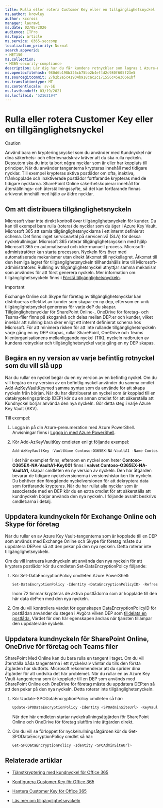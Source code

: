 ```yaml
---
title: Rulla eller rotera Customer Key eller en tillgänglighetsnyckel
ms.author: krowley
author: kccross
manager: laurawi
ms.date: 02/05/2020
audience: ITPro
ms.topic: article
ms.service: O365-seccomp
localization_priority: Normal
search.appverid:
- MET150
ms.collection:
- M365-security-compliance
description: Lär dig hur du får kundens rotnycklar som lagras i Azure-nyckelvalvet som används med kundnyckeln. Tjänsterna omfattar Exchange Online, Skype för företag, SharePoint Online, OneDrive för företag och Teams filer.
ms.openlocfilehash: 980d6b198b326cb75bb2b4ef4d2c980f605f23e5
ms.sourcegitcommit: 27b2b2e5c41934b918cac2c171556c45e36661bf
ms.translationtype: MT
ms.contentlocale: sv-SE
ms.lasthandoff: 03/19/2021
ms.locfileid: "52162194"
---
```

# <a name="roll-or-rotate-a-customer-key-or-an-availability-key"></a>Rulla eller rotera Customer Key eller en tillgänglighetsnyckel

> [!CAUTION]
> Använd bara en krypteringsnyckel som du använder med Kundnyckel när dina säkerhets- och efterlevnadskrav kräver att du ska rulla nyckeln. Dessutom ska du inte ta bort några nycklar som är eller har kopplats till principer. När du använder tangenterna krypteras innehåll med tidigare nycklar. Till exempel krypteras aktiva postlådor om ofta, inaktiva, frånkopplade och inaktiverade postlådor fortfarande krypteras med de tidigare nycklarna. SharePoint Online säkerhetskopierar innehåll för återställnings- och återställningssyfte, så det kan fortfarande finnas arkiverat innehåll med hjälp av äldre nycklar.

## <a name="about-rolling-the-availability-key"></a>Om att distribuera tillgänglighetsnyckeln

Microsoft visar inte direkt kontroll över tillgänglighetsnyckeln för kunder. Du kan till exempel bara rulla (rotera) de nycklar som du äger i Azure Key Vault. Microsoft 365 att samla tillgänglighetsnycklarna i ett internt definierat schema. Det finns inget serviceavtal på servicenivå (SLA) för dessa nyckelrullningar. Microsoft 365 roterar tillgänglighetsnyckeln med hjälp Microsoft 365 en automatiserad och icke-manuell process. Microsoft-administratörer kan starta processen. Nyckeln förs över med automatiserade mekanismer utan direkt åtkomst till nyckellagret. Åtkomst till den hemliga lagret för tillgänglighetsnyckeln tillhandahålls inte till Microsoft-administratörer. Rullning av tillgänglighetsnyckel utnyttjar samma mekanism som användes för att först generera nyckeln. Mer information om tillgänglighetsnyckeln finns i [Förstå tillgänglighetsnyckeln](customer-key-availability-key-understand.md).

> [!IMPORTANT]
> Exchange Online och Skype för företag av tillgänglighetsnycklar kan distribueras effektivt av kunder som skapar en ny dep, eftersom en unik tillgänglighetsnyckel genereras för varje deP du skapar. Tillgänglighetsnycklar för SharePoint Online-, OneDrive för företag- och Teams-filer finns på skogsnivå och delas mellan DEP:er och kunder, vilket innebär att rullning bara sker enligt ett internt definierat schema hos Microsoft. För att minimera risken för att inte rullande tillgänglighetsnyckeln varje gång en ny DEP skapas, rullar SharePoint, OneDrive och Teams klientorganisationens mellanliggande nyckel (TIK), nyckeln radbruten av kundens rotnycklar och tillgänglighetsnyckel varje gång en ny DEP skapas.

## <a name="request-a-new-version-of-each-existing-root-key-you-want-to-roll"></a>Begära en ny version av varje befintlig rotnyckel som du vill slå upp

När du rullar en nyckel begär du en ny version av en befintlig nyckel. Om du vill begära en ny version av en befintlig nyckel använder du samma cmdlet [Add-AzKeyVaultKey](/powershell/module/az.keyvault/add-azkeyvaultkey)med samma syntax som du använde för att skapa nyckeln från början. När du har distribuerat en nyckel som är kopplad till en datakrypteringsprincip (DEP) kör du en annan cmdlet för att säkerställa att Kundnyckel börjar använda den nya nyckeln. Gör detta steg i varje Azure Key Vault (AKV).

Till exempel:

1. Logga in på din Azure-prenumeration med Azure PowerShell. Anvisningar finns i [Logga in med Azure PowerShell](/powershell/azure/authenticate-azureps).

2. Kör Add-AzKeyVaultKey cmdleten enligt följande exempel:

   ```powershell
   Add-AzKeyVaultKey -VaultName Contoso-O365EX-NA-VaultA1 -Name Contoso-O365EX-NA-VaultA1-Key001 -Destination HSM -KeyOps @('wrapKey','unwrapKey') -NotBefore (Get-Date -Date "12/27/2016 12:01 AM")
   ```

   I det här exemplet finns, eftersom en nyckel som heter **Contoso-O365EX-NA-VaultA1-Key001** finns i **valvet Contoso-O365EX-NA-VaultA1,** skapar cmdleten en ny version av nyckeln. Den här åtgärden bevarar de tidigare nyckelversionerna i versionshistoriken för nyckeln. Du behöver den föregående nyckelversionen för att dekryptera data som fortfarande krypteras. När du har rullat alla nycklar som är associerade med en DEP kör du en extra cmdlet för att säkerställa att kundnyckeln börjar använda den nya nyckeln. I följande avsnitt beskrivs cmdlet:arna i detalj.
  
## <a name="update-the-customer-key-for-exchange-online-and-skype-for-business"></a>Uppdatera kundnyckeln för Exchange Online och Skype för företag

När du rullar en av Azure Key Vault-tangenterna som är kopplade till en DEP som används med Exchange Online och Skype för företag måste du uppdatera DEP:en så att den pekar på den nya nyckeln. Detta roterar inte tillgänglighetsnyckeln.

Om du vill instruera kundnyckeln att använda den nya nyckeln för att kryptera postlådor kör du cmdleten Set-DataEncryptionPolicy följande:

1. Kör Set-DataEncryptionPolicy cmdleten Azure PowerShell:
  
   ```powershell
   Set-DataEncryptionPolicy -Identity <DataEncryptionPolicyID> -Refresh
   ```

   Inom 72 timmar krypteras de aktiva postlådorna som är kopplade till den här data deP:en med den nya nyckeln.

2. Om du vill kontrollera värdet för egenskapen DataEncryptionPolicyID för postlådan använder du stegen i Avgöra vilken DEP som [tilldelats en postlåda.](customer-key-manage.md#determine-the-dep-assigned-to-a-mailbox) Värdet för den här egenskapen ändras när tjänsten tillämpar den uppdaterade nyckeln.
  
## <a name="update-the-customer-key-for-sharepoint-online-onedrive-for-business-and-teams-files"></a>Uppdatera kundnyckeln för SharePoint Online, OneDrive för företag och Teams filer

SharePoint Med Online kan du bara rulla en tangent i taget. Om du vill återställa båda tangenterna i ett nyckelvalv väntar du tills den första åtgärden har slutförts. Microsoft rekommenderar att du sprider dina åtgärder för att undvika det här problemet. När du rullar en av Azure Key Vault-tangenterna som är kopplade till en DEP som används med SharePoint Online och OneDrive för företag måste du uppdatera DEP:en så att den pekar på den nya nyckeln. Detta roterar inte tillgänglighetsnyckeln.

1. Kör Update-SPODataEncryptionPolicy cmdleten så här:
  
   ```powershell
   Update-SPODataEncryptionPolicy -Identity <SPOAdminSiteUrl> -KeyVaultName <ReplacementKeyVaultName> -KeyName <ReplacementKeyName> -KeyVersion <ReplacementKeyVersion> -KeyType <Primary | Secondary>
   ```

   När den här cmdleten startar nyckelrullningsåtgärden för SharePoint Online och OneDrive för företag slutförs inte åtgärden direkt.

2. Om du vill se förloppet för nyckelrullningsåtgärden kör du Get-SPODataEncryptionPolicy cmdlet så här:

   ```powershell
   Get-SPODataEncryptionPolicy -Identity <SPOAdminSiteUrl>
   ```

## <a name="related-articles"></a>Relaterade artiklar

- [Tjänstkryptering med kundnyckel för Office 365](customer-key-overview.md)

- [Konfigurera Customer Key för Office 365](customer-key-set-up.md)

- [Hantera Customer Key för Office 365](customer-key-manage.md)

- [Läs mer om tillgänglighetsnyckeln](customer-key-availability-key-understand.md)
